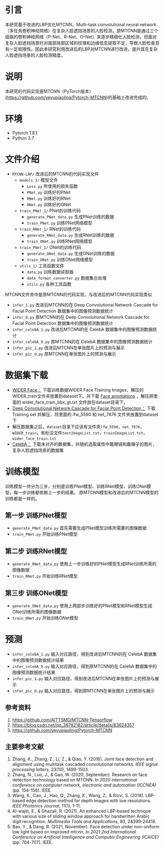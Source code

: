 # 引言
本研究基于改进的LBP优化MTCNN，Multi-task convolutional neural network（多任务卷积神经网络）在复杂人脸遮挡场景的人脸检测，原MTCNN是通过三个级联的卷积神经网络（P-Net、R-Net、O-Net）来逐步精细化人脸检测，但面对复杂人脸遮挡场景时对面部局部区域的纹理和边缘信息提取不足，导致人脸检查具有一定局限性。因此本研究利用改进后的LBP对MTCNN进行改进，提升其在复杂人脸遮挡场景的人脸检测精度。

# 说明
本研究的代码实现是MTCNN（PyTorch版本）(https://github.com/yeyupiaoling/Pytorch-MTCNN)的基础上改进完成的。

# 环境
 - Pytorch 1.8.1
 - Python 3.7

# 文件介绍
 - `MTCNN-LBP/` 改进后的MTCNN的代码实现文件
   - `models_1/` 模型文件
     - `Loss.py` 所使用的损失函数
     - `PNet.py` 训练好的PNet
     - `RNet.py` 训练好的RNet
     - `ONet.py` 训练好的ONet
   - `train_PNet_1/` PNet的训练代码
     - `generate_PNet_data.py` 生成PNet训练的数据
     - `train_PNet.py` 训练PNet网络模型
   - `train_RNet_1/` RNet的训练代码
     - `generate_RNet_data.py` 生成RNet训练的数据
     - `train_ONet.py` 训练RNet网络模型
   - `train_PNet_1/` ONet的训练代码
     - `generate_ONet_data.py` 生成ONet训练的数据
     - `train_ONet.py` 训练ONet网络模型
   - `utils_1/` 工具函数文件
     - `data.py` 训练数据读取器
     - `data_format_converter.py` 数据集合处理
     - `utils.py` 各种工具函数

MTCNN文件夹中是原MTCNN的代码实现，与改进后的MTCNN代码实现类似

 - `infer_1.py` 改进后MTCNN的在 Deep Convolutional Network Cascade for Facial Point Detection 数据集中的图像预测数据统计
 - `infer_O.py` 原MTCNN的在 Deep Convolutional Network Cascade for Facial Point Detection 数据集中的图像预测数据统计
 - `infer_celebA_1.py` 改进后MTCNN的在 CelebA 数据集中的图像预测数据统计
 - `infer_celebA_O.py` 原MTCNN的在 CelebA 数据集中的图像预测数据统计
 - `infer_pic_1.py` 改进后MTCNN在单张图片上的预测与展示
 - `infer_pic_O.py` 原MTCNN在单张图片上的预测与展示



# 数据集下载
 - [WIDER Face：](http://mmlab.ie.cuhk.edu.hk/projects/WIDERFace/) 下载训练数据WIDER Face Training Images，解压的WIDER_train文件夹放置到dataset下。并下载 [Face annotations](http://mmlab.ie.cuhk.edu.hk/projects/WIDERFace/support/bbx_annotation/wider_face_split.zip) ，解压把里面的 wider_face_train_bbx_gt.txt 文件放在dataset目录下，
 - [Deep Convolutional Network Cascade for Facial Point Detection：](http://mmlab.ie.cuhk.edu.hk/archive/CNN_FacePoint.htm) 下载 Training set 并解压，将里面的 lfw_5590 和 net_7876 文件夹放置到dataset下
 - 解压数据集之后，`dataset`目录下应该有文件夹`lfw_5590`，`net_7876`，`WIDER_train`，有标注文件`testImageList.txt`，`trainImageList.txt`，`wider_face_train.txt`
 - [CelebA：](https://mmlab.ie.cuhk.edu.hk/projects/CelebA.html) 下载未对齐的数据集，并随机选取属性中戴眼镜和戴帽子的图片，复杂人脸遮挡场景的数据集


# 训练模型

训练模型一共分为三步，分别是训练PNet模型、训练RNet模型、训练ONet模型，每一步训练都依赖上一步的结果。
原MTCNN模型和改进后的MTCNN模型的训练都是一样的。

## 第一步 训练PNet模型
 - `generate_PNet_data.py` 首先需要生成PNet模型训练所需要的图像数据
 - `train_PNet.py` 开始训练PNet模型

## 第二步 训练RNet模型
 - `generate_RNet_data.py` 使用上一步训练好的PNet模型生成RNet训练所需的图像数据
 - `train_RNet.py` 开始训练RNet模型


## 第三步 训练ONet模型
 - `generate_ONet_data.py` 使用上两部步训练好的PNet模型和RNet模型生成ONet训练所需的图像数据
 - `train_ONet.py` 开始训练ONet模型

# 预测
 - `infer_celebA_1.py` 输入对应路径，得到改进后MTCNN的在 CelebA 数据集中的图像预测数据统计结果
 - `infer_celebA_O.py` 输入对应路径，得到原MTCNN的在 CelebA 数据集中的图像预测数据统计结果
 - `infer_pic_1.py` 输入对应路径，得到改进后MTCNN在单张图片上的预测与展示
 - `infer_pic_O.py` 输入对应路径，得到原MTCNN在单张图片上的预测与展示


## 参考资料

1. https://github.com/AITTSMD/MTCNN-Tensorflow
2. https://blog.csdn.net/qq_36782182/article/details/83624357
3. https://github.com/yeyupiaoling/Pytorch-MTCNN

## 主要参考文献

1. Zhang, K., Zhang, Z., Li, Z., & Qiao, Y. (2016). Joint face detection and alignment using multitask cascaded convolutional networks. *IEEE signal processing letters*, 23(10), 1499-1503. 
2. Zhang, N., Luo, J., & Gao, W. (2020, September). Research on face detection technology based on MTCNN. In *2020 international conference on computer network, electronic and automation (ICCNEA)* (pp. 154-158). IEEE. 
3. Wang, X., Cao, J., Hao, Q., Zhang, K., Wang, Z., & Rizvi, S. (2018). LBP-based edge detection method for depth images with low resolutions. *IEEE Photonics Journal*, 11(1), 1-11. 
4. Al-wajih, E., & Ghazali, R. (2021). An enhanced LBP-based technique with various size of sliding window approach for handwritten Arabic digit recognition. *Multimedia Tools and Applications*, 80, 24399-24418. 
5. Bao, Y., & Dang, R. (2021, November). Face detection under non-uniform low light based on improved mtcnn. In *2021 2nd International Conference on Artificial Intelligence and Computer Engineering (ICAICE)* (pp. 704-707). IEEE. 
